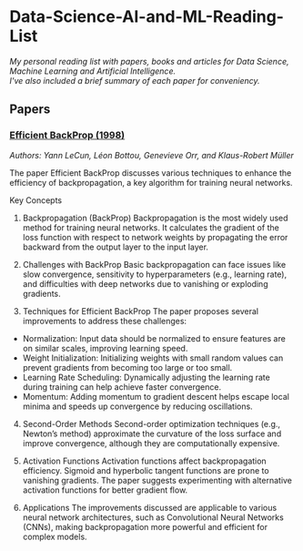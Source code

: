 # Data-Science-AI-and-ML-Reading-List
_My personal reading list with papers, books and articles for Data Science, Machine Learning and Artificial Intelligence._  
_I've also included a brief summary of each paper for conveniency._

## Papers  
### [Efficient BackProp (1998)](https://yann.lecun.com/exdb/publis/pdf/lecun-98b.pdf)
_Authors: Yann LeCun, Léon Bottou, Genevieve Orr, and Klaus-Robert Müller_

The paper Efficient BackProp discusses various techniques to enhance the efficiency of backpropagation, a key algorithm for training neural networks.

Key Concepts
1. Backpropagation (BackProp)
Backpropagation is the most widely used method for training neural networks. It calculates the gradient of the loss function with respect to network weights by propagating the error backward from the output layer to the input layer.

2. Challenges with BackProp
Basic backpropagation can face issues like slow convergence, sensitivity to hyperparameters (e.g., learning rate), and difficulties with deep networks due to vanishing or exploding gradients.

3. Techniques for Efficient BackProp
The paper proposes several improvements to address these challenges:

  - Normalization: Input data should be normalized to ensure features are on similar scales, improving learning speed.
  - Weight Initialization: Initializing weights with small random values can prevent gradients from becoming too large or too small.
  - Learning Rate Scheduling: Dynamically adjusting the learning rate during training can help achieve faster convergence.
  - Momentum: Adding momentum to gradient descent helps escape local minima and speeds up convergence by reducing oscillations.

4. Second-Order Methods
Second-order optimization techniques (e.g., Newton’s method) approximate the curvature of the loss surface and improve convergence, although they are computationally expensive.

5. Activation Functions
Activation functions affect backpropagation efficiency. Sigmoid and hyperbolic tangent functions are prone to vanishing gradients. The paper suggests experimenting with alternative activation functions for better gradient flow.

6. Applications
The improvements discussed are applicable to various neural network architectures, such as Convolutional Neural Networks (CNNs), making backpropagation more powerful and efficient for complex models.

